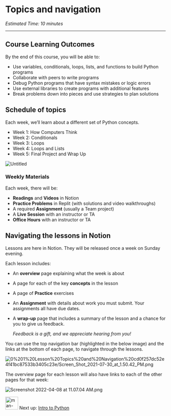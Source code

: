 # Topics and navigation

*Estimated Time: 10 minutes*

---

## Course Learning Outcomes

By the end of this course, you will be able to:

- Use variables, conditionals, loops, lists, and functions to build Python programs
- Collaborate with peers to write programs
- Debug Python programs that have syntax mistakes or logic errors
- Use external libraries to create programs with additional features
- Break problems down into pieces and use strategies to plan solutions

## Schedule of topics

Each week, we’ll learn about a different set of Python concepts.

- Week 1: How Computers Think
- Week 2: Conditionals
- Week 3: Loops
- Week 4: Loops and Lists
- Week 5: Final Project and Wrap Up

![Untitled](/future-proof-with-python-april-2022/learning-with-kibo/lesson-topics-and-navigation/untitled.png)

### Weekly Materials

Each week, there will be:

- **Readings** and **Videos** in Notion
- **Practice Problems** in Replit (with solutions and video walkthroughs)
- A required **Assignment** (usually a Team project)
- A **Live Session** with an instructor or TA
- **Office Hours** with an instructor or TA

## Navigating the lessons in Notion

Lessons are here in Notion. They will be released once a week on Sunday evening.

Each lesson includes:

- An **overview** page explaining what the week is about
- A page for each of the key **concepts** in the lesson
- A page of **Practice** exercises
- An **Assignment** with details about work you must submit. Your assignments all have due dates.
- A **wrap-up** page that includes a summary of the lesson and a chance for you to give us feedback.
    
    *Feedback is a gift, and we appreciate hearing from you!*
    

You can use the top navigation bar (highlighted in the below image) and the links at the bottom of each page, to navigate through the lessons.

![0%201%20Lesson%20Topics%20and%20Navigation%20cd0f257dc52e4f41bc87533b3405c23e/Screen_Shot_2021-07-30_at_1.50.42_PM.png](/future-proof-with-python-april-2022/learning-with-kibo/lesson-topics-and-navigation/screen-shot-2021-07-30-at-1.50.42-pm.png)

The overview page for each lesson will also have links to each of the other pages for that week:

![Screenshot 2022-04-08 at 11.07.04 AM.png](/future-proof-with-python-april-2022/learning-with-kibo/lesson-topics-and-navigation/screenshot-2022-04-08-at-11.07.04-am.png)

<aside>


<img src="/future-proof-with-python-april-2022/learning-with-kibo/man-in-hike.png" alt="man-in-hike.png" width="40px" /> Next up: [Intro to Python](/future-proof-with-python-april-2022/learning-with-kibo/intro-to-programming-in-python.md)

</aside>